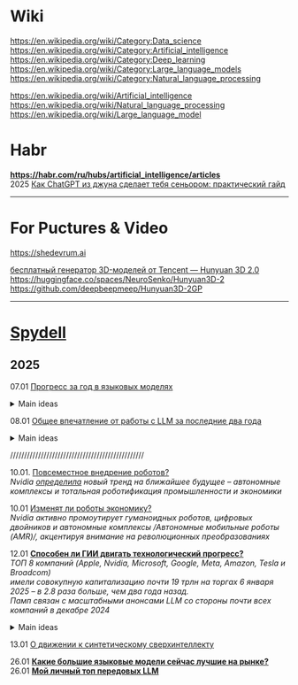 # Wiki
https://en.wikipedia.org/wiki/Category:Data_science                    
https://en.wikipedia.org/wiki/Category:Artificial_intelligence                        
https://en.wikipedia.org/wiki/Category:Deep_learning                   
https://en.wikipedia.org/wiki/Category:Large_language_models                   
https://en.wikipedia.org/wiki/Category:Natural_language_processing                     

https://en.wikipedia.org/wiki/Artificial_intelligence              
https://en.wikipedia.org/wiki/Natural_language_processing                  
https://en.wikipedia.org/wiki/Large_language_model           

# Habr 
**https://habr.com/ru/hubs/artificial_intelligence/articles**                           
2025 [Как ChatGPT из джуна сделает тебя сеньором: практический гайд](https://habr.com/ru/articles/874846/)                      

- - -
# For Puctures & Video
https://shedevrum.ai

[бесплатный генератор 3D-моделей от Tencent — Hunyuan 3D 2.0](https://t.me/KiberTopor_Tg/8846)              
https://huggingface.co/spaces/NeuroSenko/Hunyuan3D-2
https://github.com/deepbeepmeep/Hunyuan3D-2GP

- - -
# [Spydell](https://t.me/spydell_finance)
## 2025  
07.01 [Прогресс за год в языковых моделях](https://t.me/spydell_finance/6854)      
<details>
  <summary>Main ideas</summary>   
1.  ChatGPT o1: США, OpenAI, сентябрь 2024, контекстное окно 128 тыс токенов.
2.  Google Gemini 2 flash: США, Google, декабрь 2024, 2 млн токенов.
3.  Claude 3.5 Sonnet: США, Anthropic, октябрь 2024, 200 тыс токенов.
4.  Amazon Nova Pro: США, Amazon, декабрь 2024, 300 тыс токенов.
5.  Llama 3.3 70B: США, Meta Platforms, декабрь 2024, 128 тыс токенов.
6.  xAI Grok: США, xAI, ноябрь 2024, 8 тыс токенов.
7.  Phi-3 Medium: США, Microsoft, апрель 2024, 128 тыс токенов.
8.  Reka Flash: США, Reka AI, февраль 2024, 128 тыс токенов.
9.  Command R+: Канада, Cohere, апрель 2024, 128 тыс токенов.
10.  Mistral Large 2: Франция, Mistral AI, июль 2024, 128 тыс токенов.
11.  Qwen 2.5: Китай, Alibaba, декабрь 2024, 131 тыс токенов.
12.  DeepSeek V3: Китай, DeepSeek, декабрь 2024, 128 тыс токенов.
13.  Jamba 1.5 Large: Израиль, AI21 Labs, август 2024, 256 тыс токенов.
14.  YandexGPT 4: Россия, Яндекс, октябрь 2024 года, 32 тыс токенов.
15.  GigaChat: Россия, Сбербанк, май 2024, 32 тыс токенов.
16.  T-Pro: Россия, Т-банк, декабрь 2024, 8 тыс токенов.

Мой рейтинг самых мощных по совокупности факторов: 
- OpenAI o1, Claude 3.5 Sonnet, DeepSeek V3, Qwen 2.5 и Google Gemini 2 flash.
- Примерно сопоставимы плюс-минус во втором эшелоне: Llama 3.3 70B, Amazon Nova Pro и Mistral Large 2. 
- Все остальные в третьем эшелоне с учетом достаточно слабой модели от Илона Маска.

LLM от Google на протяжении всего 2024 были полным дерьмом, но относительный прогресс наступил только в сентябре с внедрением обновленной модели Gemini 1.5 pro и закрепление успеха в декабре с Gemini 2 flash.

Очень удивили китайцы (DeepSeek V3 и Qwen 2.5) – вполне тянут на открытие года и самый значимый прогресс. 
DeepSeek V3 уже точно сильнее GPT-4o, но уступает последней модификации GPT o1.

OpenAI пока вне конкуренции по совокупности факторов, но разрыв уже не такой значительный, как в 2023 (была целая пропасть) и даже, как в середине 2024. 

В декабре 2024 вышло очень много обновлений LLM и даже изначально слабая и вечно отстающая Llama смогла сократить отставание с модификацией 3.3 70b, показывая неплохие результаты. В начале 2025 будет модификация 3.3 405b, которая закрепит успех. Также ожидается релиз полной версии Gemini 2, Open AI o3 и Claude 4.0.

Нет универсальной LLM, здесь скорее правильно говорить о комбинациях под конкретные задачи. 
Например, с текстом хорошо работает Claude 3.5 Sonnet, а с математическими вычислениями сейчас в лидерах OpenAI, DeepSeek и Google.

Удалось ли мне что-либо из представленных LLM внедрить в свои рабочие проекты? НЕТ! Не удалось.

Количество ошибок настолько критически высоко. 
Время и ресурсы, затраченные на коррекцию ошибок, перекрывают любую потенциальную выгоду. 
Ни одна из моделей не пригодна для научно-исследовательских проектов в данный момент.
</details>

08.01 [Общее впечатление от работы с LLM за последние два года](https://t.me/spydell_finance/6855)              
<details>
  <summary>Main ideas</summary>   
🔘LLM очень полезны для неструктурированных массивов данных, для категоризации/каталогизации неструктурированных наборов данных в разных форматах. 

🔘LLM могут быть применимы для генерации отчетов по шаблонам.

🔘LLM более, чем полезны для формирования гранд нарратива в огромных массивах текстовой информации. 

*Автоматический анализ новостного потока – хорошая идея и уже технически реализуема, но на практике пока нет*

Как экспертная система ГИИ очень слаб. 
*Сейчас все LLM генерируют низкое качество «экспертного контента*

Где применимы LLM в научной среде? 
Очень ограниченные локальные задачи с точки зрения помощи в программировании, решении математических и статистических задач, 
помощь в адаптации информационных комплексов на уровне проводника по мануалам. 

Еще неплохой потенциал есть в умном поиске информации в сети, хотя сейчас реализация на 4 из 10.
</details>

////////////////////////////////////////////////

10.01. [Повсеместное внедрение роботов?](https://t.me/spydell_finance/6862)      
*Nvidia [определила](https://t.me/spydell_finance/6857) новый тренд на ближайшее будущее – автономные комплексы и тотальная роботификация промышленности и экономики*

10.01 [Изменят ли роботы экономику?](https://t.me/spydell_finance/6863)                
*Nvidia активно промоутирует гуманоидных роботов, цифровых двойников и автономные комплексы /Автономные мобильные роботы (AMR)/, акцентируя внимание на революционных преобразованиях*          

12.01 **[Способен ли ГИИ двигать технологический прогресс?](https://t.me/spydell_finance/6867)**                              
*ТОП 8 компаний (Apple, Nvidia, Microsoft, Google, Meta, Amazon, Tesla и Broadcom)                                  
имели совокупную капитализацию почти 19 трлн на торгах 6 января 2025 – в 2.8 раза больше, чем два года назад.                   
Памп связан с масштабными анонсами LLM со стороны почти всех компаний в декабре 2024*                          
<details>
  <summary>Main ideas</summary>   
ГИИ генерируют ответы, включая результаты математических операций, опираясь на вероятностные связи между токенами, сформированные в процессе обучения и иерархию внедренных весов. 

Это означает, что при решении математических или любых других точных задач модель полагается на распознанные в обучающих данных паттерны, а не на выполнение явных расчетных вычислений.

Это можно представить как комбинацию:

1.  Распознавания математической задачи и её структуры
2.  Применения выученных математических правил и закономерностей
3.  Генерации ответа на основе этих правил.

🔘Поскольку ГИИ не выполняют прямые вычисления, их ответы на вопросы, связанные с расчетами, могут быть неточными, особенно для сложных или нестандартных задач. Это касается любых задач (не только в физике, математике, программировании, химии, биологии и других точных науках), но и по юриспруденции, экономике и т.д.

🔘ГИИ работает в рамках обученной модели и не может выйти за пределы базовых принципов, на которых он обучен. 

🔘ГИИ не обладает истинным пониманием причинно-следственных связей, не способен выстраивать сложные и многоуровневые динамические связи и иерархические модели.

🔘Эффективность ИИ напрямую связана с качеством данных, на которых он обучен. Некачественные, ошибочные данные и/или синтетические данные, сгенерированных самой LLM при изначально ошибочных интерпретациях, создают неконтролируемую эскалацию неэффективности LLM.

🔘ГИИ не обладает контекстной гибкостью и не может адаптивно менять стратегии решения задач в зависимости от меняющихся внешних условий, которые не были представлены в обучающих данных.

🔘ГИИ ограничен в понимании неоднозначности и неопределенности - он стремится найти наиболее вероятный ответ на основе обучающих данных, но затрудняется в работе с принципиально неопределенными ситуациями, где требуется истинное понимание контекста.

🔘ГИИ не способен к подлинной абстракции и концептуализации - он оперирует паттернами и корреляциями, но не может создавать принципиально новые абстрактные концепции или категории мышления - его "творческие" решения всегда являются рекомбинацией существующих элементов из обучающих данных, без создания принципиально новых смыслов.

Способен ли ГИИ существенно двигать технологический прогресс? Не уверен, но я точно знаю и полностью уверен, что LLM станут отличным помощником и дополнением к существующим инструментам, помогая технологическому прогрессу.
</details>

13.01 [О движении к синтетическому сверхинтеллекту](https://t.me/spydell_finance/6868)              


26.01 **[Какие большие языковые модели сейчас лучшие на рынке?](https://t.me/spydell_finance/6932)**           
26.01 [**Мой личный топ передовых LLM**](https://t.me/spydell_finance/6933)              
